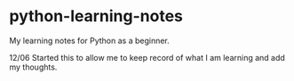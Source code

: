 # python-learning-notes
My learning notes for Python as a beginner.

12/06 Started this to allow me to keep record of what I am learning and add my thoughts.
